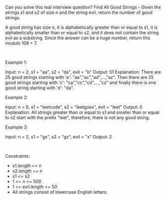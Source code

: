 Can you solve this real interview question? Find All Good Strings - Given the strings s1 and s2 of size n and the string evil, return the number of good strings.

A good string has size n, it is alphabetically greater than or equal to s1, it is alphabetically smaller than or equal to s2, and it does not contain the string evil as a substring. Since the answer can be a huge number, return this modulo 109 + 7.

 

Example 1:


Input: n = 2, s1 = "aa", s2 = "da", evil = "b"
Output: 51 
Explanation: There are 25 good strings starting with 'a': "aa","ac","ad",...,"az". Then there are 25 good strings starting with 'c': "ca","cc","cd",...,"cz" and finally there is one good string starting with 'd': "da". 


Example 2:


Input: n = 8, s1 = "leetcode", s2 = "leetgoes", evil = "leet"
Output: 0 
Explanation: All strings greater than or equal to s1 and smaller than or equal to s2 start with the prefix "leet", therefore, there is not any good string.


Example 3:


Input: n = 2, s1 = "gx", s2 = "gz", evil = "x"
Output: 2


 

Constraints:

 * s1.length == n
 * s2.length == n
 * s1 <= s2
 * 1 <= n <= 500
 * 1 <= evil.length <= 50
 * All strings consist of lowercase English letters.
